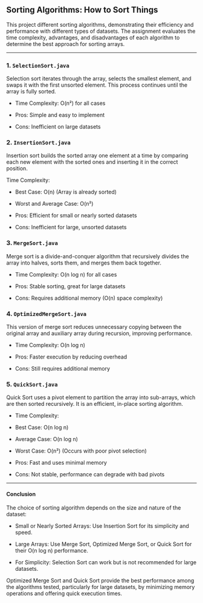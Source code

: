 ## Sorting Algorithms: How to Sort Things

This project different sorting algorithms, demonstrating their efficiency and performance with different types of datasets. The assignment evaluates the time complexity, advantages, and disadvantages of each algorithm to determine the best approach for sorting arrays.

---

### 1. `SelectionSort.java`

Selection sort iterates through the array, selects the smallest element, and swaps it with the first unsorted element. This process continues until the array is fully sorted.

- Time Complexity: O(n²) for all cases

- Pros: Simple and easy to implement

- Cons: Inefficient on large datasets

### 2. `InsertionSort.java`

Insertion sort builds the sorted array one element at a time by comparing each new element with the sorted ones and inserting it in the correct position.

Time Complexity:

- Best Case: O(n) (Array is already sorted)

- Worst and Average Case: O(n²)

- Pros: Efficient for small or nearly sorted datasets

- Cons: Inefficient for large, unsorted datasets

### 3. `MergeSort.java`

Merge sort is a divide-and-conquer algorithm that recursively divides the array into halves, sorts them, and merges them back together.

- Time Complexity: O(n log n) for all cases

- Pros: Stable sorting, great for large datasets

- Cons: Requires additional memory (O(n) space complexity)

### 4. `OptimizedMergeSort.java`

This version of merge sort reduces unnecessary copying between the original array and auxiliary array during recursion, improving performance.

- Time Complexity: O(n log n)

- Pros: Faster execution by reducing overhead

- Cons: Still requires additional memory

### 5. `QuickSort.java`

Quick Sort uses a pivot element to partition the array into sub-arrays, which are then sorted recursively. It is an efficient, in-place sorting algorithm.

- Time Complexity:

- Best Case: O(n log n)

- Average Case: O(n log n)

- Worst Case: O(n²) (Occurs with poor pivot selection)

- Pros: Fast and uses minimal memory

- Cons: Not stable, performance can degrade with bad pivots

---

#### Conclusion

The choice of sorting algorithm depends on the size and nature of the dataset:

- Small or Nearly Sorted Arrays: Use Insertion Sort for its simplicity and speed.

- Large Arrays: Use Merge Sort, Optimized Merge Sort, or Quick Sort for their O(n log n) performance.

- For Simplicity: Selection Sort can work but is not recommended for large datasets.

Optimized Merge Sort and Quick Sort provide the best performance among the algorithms tested, particularly for large datasets, by minimizing memory operations and offering quick execution times.

